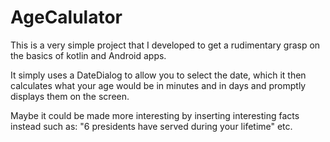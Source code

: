# AgeCalulator

This is a very simple project that I developed to get a rudimentary grasp on the basics of kotlin and Android apps.

It simply uses a DateDialog to allow you to select the date, which it then calculates what your age would be in minutes and in days
and promptly displays them on the screen.

Maybe it could be made more interesting by inserting interesting facts instead such as:
"6 presidents have served during your lifetime" etc.
